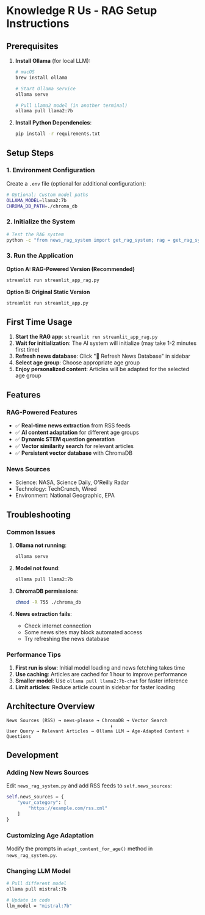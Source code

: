# Knowledge R Us - RAG Setup Instructions

## Prerequisites

1. **Install Ollama** (for local LLM):
   ```bash
   # macOS
   brew install ollama
   
   # Start Ollama service
   ollama serve
   
   # Pull Llama2 model (in another terminal)
   ollama pull llama2:7b
   ```

2. **Install Python Dependencies**:
   ```bash
   pip install -r requirements.txt
   ```

## Setup Steps

### 1. Environment Configuration
Create a `.env` file (optional for additional configuration):
```bash
# Optional: Custom model paths
OLLAMA_MODEL=llama2:7b
CHROMA_DB_PATH=./chroma_db
```

### 2. Initialize the System
```bash
# Test the RAG system
python -c "from news_rag_system import get_rag_system; rag = get_rag_system(); print('RAG system initialized successfully!')"
```

### 3. Run the Application

**Option A: RAG-Powered Version (Recommended)**
```bash
streamlit run streamlit_app_rag.py
```

**Option B: Original Static Version**
```bash
streamlit run streamlit_app.py
```

## First Time Usage

1. **Start the RAG app**: `streamlit run streamlit_app_rag.py`
2. **Wait for initialization**: The AI system will initialize (may take 1-2 minutes first time)
3. **Refresh news database**: Click "🔄 Refresh News Database" in sidebar
4. **Select age group**: Choose appropriate age group
5. **Enjoy personalized content**: Articles will be adapted for the selected age group

## Features

### RAG-Powered Features
- ✅ **Real-time news extraction** from RSS feeds
- ✅ **AI content adaptation** for different age groups
- ✅ **Dynamic STEM question generation**
- ✅ **Vector similarity search** for relevant articles
- ✅ **Persistent vector database** with ChromaDB

### News Sources
- Science: NASA, Science Daily, O'Reilly Radar
- Technology: TechCrunch, Wired
- Environment: National Geographic, EPA

## Troubleshooting

### Common Issues

1. **Ollama not running**:
   ```bash
   ollama serve
   ```

2. **Model not found**:
   ```bash
   ollama pull llama2:7b
   ```

3. **ChromaDB permissions**:
   ```bash
   chmod -R 755 ./chroma_db
   ```

4. **News extraction fails**:
   - Check internet connection
   - Some news sites may block automated access
   - Try refreshing the news database

### Performance Tips

1. **First run is slow**: Initial model loading and news fetching takes time
2. **Use caching**: Articles are cached for 1 hour to improve performance
3. **Smaller model**: Use `ollama pull llama2:7b-chat` for faster inference
4. **Limit articles**: Reduce article count in sidebar for faster loading

## Architecture Overview

```
News Sources (RSS) → news-please → ChromaDB → Vector Search
                                      ↓
User Query → Relevant Articles → Ollama LLM → Age-Adapted Content + Questions
```

## Development

### Adding New News Sources
Edit `news_rag_system.py` and add RSS feeds to `self.news_sources`:

```python
self.news_sources = {
    "your_category": [
        "https://example.com/rss.xml"
    ]
}
```

### Customizing Age Adaptation
Modify the prompts in `adapt_content_for_age()` method in `news_rag_system.py`.

### Changing LLM Model
```bash
# Pull different model
ollama pull mistral:7b

# Update in code
llm_model = "mistral:7b"
```
